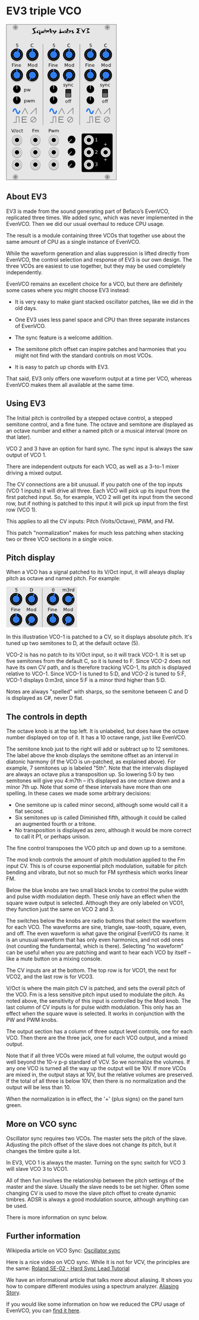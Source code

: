 # EV3 triple VCO

![ev3 image](./ev3-panel.png)

## About EV3

EV3 is made from the sound generating part of Befaco’s EvenVCO, replicated three times. We added sync, which was never implemented in the EvenVCO. Then we did our usual overhaul to reduce CPU usage.

The result is a module containing three VCOs that together use about the same amount of CPU as a single instance of EvenVCO.

While the waveform generation and alias suppression is lifted directly from EvenVCO, the control selection and response of EV3 is our own design. The three VCOs are easiest to use together, but they may be used completely independently.

EvenVCO remains an excellent choice for a VCO, but there are definitely some cases where you might choose EV3 instead:

* It is very easy to make giant stacked oscillator patches, like we did in the old days.

* One EV3  uses less panel space and CPU than three separate instances of EvenVCO.

* The sync feature is a welcome addition.

* The semitone pitch offset can inspire patches and harmonies that you might not find with the standard controls on most VCOs.

* It is easy to patch up chords with EV3.

That said, EV3 only offers one waveform output at a time per VCO, whereas EvenVCO makes them all available at the same time.

 ## Using EV3

The Initial pitch is controlled by a stepped octave control, a stepped semitone control, and a fine tune. The octave and semitone are displayed as an octave number and either a named pitch or a musical interval (more on that later).

VCO 2 and 3 have an option for hard sync. The sync input is always the saw output of VCO 1.

There are independent outputs for each VCO, as well as a 3-to-1 mixer driving a mixed output.

The CV connections are a bit unusual. If you patch one of the top inputs (VCO 1 inputs) it will drive all three. Each VCO will pick up its input from the first patched input. So, for example, VCO 2 will get its input from the second row, but if nothing is patched to this input it will pick up input from the first row (VCO 1).

This applies to all the CV inputs: Pitch (Volts/Octave), PWM, and FM.

This patch "normalization" makes for much less patching when stacking two or three VCO sections in a single voice.

## Pitch display

When a VCO has a signal patched to its V/Oct input, it will always display pitch as octave and named pitch. For example:

![ev3 pitch image](./ev3-pitch.png)

In this illustration VCO-1 is patched to a CV, so it displays absolute pitch. It's tuned up two semitones to D, at the default octave (5).

VCO-2 is has no patch to its V/Oct input, so it will track VCO-1. It is set up five semitones from the default C, so it is tuned to F. Since VCO-2 does not have its own CV path, and is therefore tracking VCO-1, its pitch is displayed relative to VCO-1. Since VCO-1 is tuned to 5:D, and VCO-2 is tuned to 5:F, VCO-1 displays 0:m3rd, since 5:F is a minor third higher than 5:D.

Notes are always "spelled" with sharps, so the semitone between C and D is displayed as C#, never D flat.

## The controls in depth

The octave knob is at the top left. It is unlabeled, but does have the octave number displayed on top of it. It has a 10 octave range, just like EvenVCO.

The semitone knob just to the right will add or subtract up to 12 semitones. The label above the knob displays the semitone offset as an interval in diatonic harmony (if the VCO is un-patched, as explained above). For example, 7 semitones up is labeled "5th". Note that the intervals displayed are always an octave plus a transposition up. So lowering 5:0 by two semitones will give you 4:m7th – it’s displayed as one octave down and a minor 7th up. Note that some of these intervals have more than one spelling. In these cases we made some arbitrary decisions:

* One semitone up is called minor second, although some would call it a flat second.
* Six semitones up is called Diminished fifth, although it could be called an augmented fourth or a tritone.
* No transposition is displayed as zero, although it would be more correct to call it P1, or perhaps unison.

The fine control transposes the VCO pitch up and down up to a semitone.

The mod knob controls the amount of pitch modulation applied to the Fm input CV. This is of course exponential pitch modulation, suitable for pitch bending and vibrato, but not so much for FM synthesis which works linear FM.

Below the blue knobs are two small black knobs to control the pulse width and pulse width modulation depth. These only have an effect when the square wave output is selected. Although they are only labeled on VCO1, they function just the same on VCO 2 and 3.

The switches below the knobs are radio buttons that select the waveform for each VCO. The waveforms are sine, triangle, saw-tooth, square, even, and off. The even waveform is what gave the original EvenVCO its name. It is an unusual waveform that has only even harmonics, and not odd ones (not counting the fundamental, which is there). Selecting “no waveform” can be useful when you are patching and want to hear each VCO by itself – like a mute button on a mixing console.

The CV inputs are at the bottom. The top row is for VCO1, the next for VCO2, and the last row is for VCO3.

V/Oct is where the main pitch CV is patched, and sets the overall pitch of the VCO. Fm is a less sensitive pitch input used to modulate the pitch. As noted above, the sensitivity of this input is controlled by the Mod knob. The last column of CV inputs is for pulse width modulation. This only has an effect when the square wave is selected. It works in conjunction with the PW and PWM knobs.

The output section has a column of three output level controls, one for each VCO. Then there are the three jack, one for each VCO output, and a mixed output.

Note that if all three VCOs were mixed at full volume, the output would go well beyond the 10-v p-p standard of VCV. So we normalize the volumes. If any one VCO is turned all the way up the output will be 10V. If more VCOs are mixed in, the output stays at 10V, but the relative volumes are preserved. If the total of all three is below 10V, then there is no normalization and the output will be less than 10.

When the normalization is in effect, the '+' (plus signs) on the panel turn green.

## More on VCO sync

Oscillator sync requires two VCOs. The master sets the pitch of the slave. Adjusting the pitch offset of the slave does not change its pitch, but it changes the timbre quite a lot.

In EV3, VCO 1 is always the master. Turning on the sync switch for VCO 3 will slave VCO 3 to VCO1.

All of then fun involves the relationship between the pitch settings of the master and the slave. Usually the slave needs to be set higher. Often some changing CV is used to move the slave pitch offset to create dynamic timbres. ADSR is always a good modulation source, although anything can be used.

There is more information on sync below.

## Further information

Wikipedia article on VCO Sync: [Oscillator sync](https://en.wikipedia.org/wiki/Oscillator_sync)

Here is a nice video on VCO sync. While it is not for VCV, the principles are the same: [Roland SE-02 - Hard Sync Lead Tutorial](https://www.youtube.com/watch?v=l1lqAcZg2sY)

We have an informational article that talks more about aliasing. It shows you how to compare different modules using a spectrum analyzer. [Aliasing Story](./aliasing.md).

If you would like some information on how we reduced the CPU usage of EvenVCO, you can [find it here](../docs/vco-optimization.md).